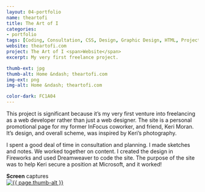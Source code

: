 ```yaml
---
layout: 04-portfolio
name: theartofi
title: The Art of I
categories:
- portfolio
tags: [Coding, Consultation, CSS, Design, Graphic Design, HTML, Project Management, Web Design]
website: theartofi.com
project: The Art of I <span>Website</span>
excerpt: My very first freelance project.

thumb-ext: jpg
thumb-alt: Home &ndash; theartofi.com
img-ext: png
img-alt: Home &ndash; theartofi.com

color-dark: FC1A04
---
```

<p>This project is significant because it’s my very first venture into freelancing as a web developer rather than just a web designer. The site is a personal promotional page for my former InFocus coworker, and friend, Keri Moran. It’s design, and overall scheme, was inspired by Keri’s photography.</p>
<p>I spent a good deal of time in consultation and planning. I made sketches and notes. We worked together on content. I created the design in Fireworks and used Dreamweaver to code the site. The purpose of the site was to help Keri secure a position at Microsoft, and it worked!</p>

<section class="cf">
  <span class="section-title"><b>Screen</b> captures</span>
  <div class="grid grid--guttersLarge grid-wrap thumb-grid">
    <div class="thumb grid-cell show-me animated">
      <a href="#" class="fluidbox">
        <img src="/images/portfolio/{{ page.name }}/{{ page.name }}-01.{{ page.img-ext }}" alt="{{ page.thumb-alt }}" class="img-responsive">
      </a>
    </div>
  </div>
</section>
